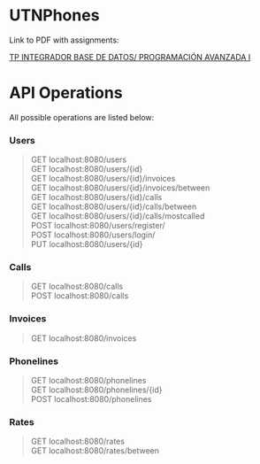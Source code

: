 # UTNPhones

Link to PDF with assignments:

[TP INTEGRADOR BASE DE DATOS/ PROGRAMACIÓN AVANZADA I](https://github.com/rodrigofanjul/UTNPhones/blob/master/docs/PAI%20-%20BD2%20-%20TP%20FINAL%20-%20Borrador.pdf)
 
# API Operations

All possible operations are listed below:

### Users  
> GET localhost:8080/users  
> GET localhost:8080/users/{id}  
> GET localhost:8080/users/{id}/invoices  
> GET localhost:8080/users/{id}/invoices/between  
> GET localhost:8080/users/{id}/calls  
> GET localhost:8080/users/{id}/calls/between  
> GET localhost:8080/users/{id}/calls/mostcalled  
> POST localhost:8080/users/register/  
> POST localhost:8080/users/login/  
> PUT localhost:8080/users/{id}  

### Calls  
> GET localhost:8080/calls  
> POST localhost:8080/calls  

### Invoices  
> GET localhost:8080/invoices  

### Phonelines  
> GET localhost:8080/phonelines  
> GET localhost:8080/phonelines/{id}  
> POST localhost:8080/phonelines  

### Rates  
> GET localhost:8080/rates  
> GET localhost:8080/rates/between  